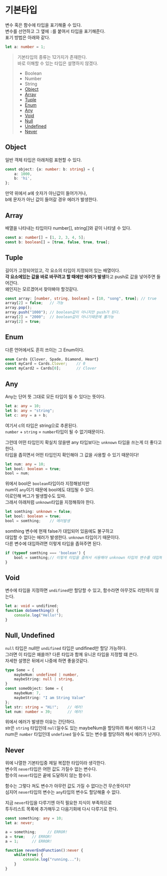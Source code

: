 # 기본타입
변수 혹은 함수에 타입을 표기해줄 수 있다.  
변수를 선언하고 그 옆에 `:`를 붙여서 타입을 표기해준다.  
표기 방법은 아래와 같다.  
```typescript
let a: number = 1;
```

>기본타입의 종류는 12가지가 존재한다.  
>바로 이해할 수 있는 타입은 설명하지 않겠다.
>- Boolean
>- Number
>- String
>- [Object](#Object)
>- [Array](#Array)
>- [Tuple](#Tuple)
>- [Enum](#Enum)
>- [Any](#Any)
>- [Void](#Void)
>- [Null](#null-undefined)
>- [Undefined](#null-undefined)
>- [Never](#Never)
  


## Object
일반 객체 타입은 아래처럼 표현할 수 있다.
```typescript
const object: {a: number: b: string} = {
    a: 1000,
    b: 'hi',
};
```
만약 위에서 a에 숫자가 아닌값이 들어가거나,  
b에 문자가 아닌 값이 들어갈 경우 에러가 발생한다.

## Array
배열을 나타내는 타입이다 number[], string[]와 같이 나타낼 수 있다.
```typescript
const a: number[] = [1, 2, 3, 4, 5];
const b: boolean[] = [true, false, true, true];
```
## Tuple
길이가 고정되어있고, 각 요소의 타입이 지정되어 있는 배열이다.  
**각 요소에있는 값을 바로 바꾸려고 할 때에만 에러가 발생**하고 push로 값을 넣어주면 들어간다.  
왜인지는 모르겠어서 찾아봐야 할것같다.

```typescript
const array: [number, string, boolean] = [10, "song", true]; // true
array[2] = false;   // 가능
array.pop();
array.push("1000"); // boolean값이 아니지만 push가 된다.
array[2] = "2000";  // boolean값이 아니기때문에 불가능
array[2] = true;
```
## Enum
다른 언어에서도 흔히 쓰이는 그 Enum이다.
```typescript
enum Cards {Clover, Spade, Diamond, Heart}
const myCard = Cards.Clover;    // 0
const myCard2 = Cards[0];       // Clover
```
## Any
Any는 단어 뜻 그대로 모든 타입이 될 수 있다는 뜻이다.
```typescript
let a: any = 10;
let b: any = "string";
let c: any = a + b;
```
여기서 c의 타입은 string으로 추론된다.  
`number` + `string` = `number`타입이 될 수 없기때문이다.  

그런데 어떤 타입인지 확실치 않을땐 any 타입보다는 `unknown` 타입을 쓰는게 더 좋다고 한다.  
타입을 좁히면서 어떤 타입인지 확인해야 그 값을 사용할 수 있기 때문이다! 
```typescript
let num: any = 10;
let bool: boolean = true;
bool = num; 
```
위에서 bool은 `boolean`타입이라 지정해놨지만  
num이 `any`이기 때문에 bool에도 대입될 수 있다.  
이로인해 버그가 발생할수도 있따.  
그래서 아래처럼 `unknown`타입을 지정해줘야 한다.  

```typescript
let somthing: unknown = false;
let bool: boolean = true;
bool = somthing;    // 에러발생
```
somthing 변수에 현재 false가 대입되어 있음에도 불구하고  
대입할 수 없다는 에러가 발생한다. `unknown` 타입이기 때문이다.  
다른 변수에 대입하려면 이렇게 타입을 좁혀주면 된다.
```typescript
if (typeof somthing === 'boolean') {
    bool = somthing;// 이렇게 타입을 좁혀서 사용해야 unknown 타입의 변수를 대입해줄 수 있다.
}
```
## Void
변수에 타입을 지정하면 `undifined`만 할당할 수 있고, 함수라면 아무것도 리턴하지 않는다.
```typescript
let a: void = undifined;
function doSomething() {
    console.log("Hello!");
}
```

## Null, Undefined
`null` 타입은 null만 `undifined` 타입은 undifined만 할당 가능하다.  
그러면 이 타입은 왜쓸까? 다른 타입과 함께 유니온 타입을 지정할 떄 쓴다.  
자세한 설명은 뒤에서 나중에 하면 좋을것같다.  
```typescript
type Some = {
    maybeNum: undefined | number,
    maybeString: null | string,
}
const someObject: Some = {
    maybeNum: 7,
    maybeString: "I am String Value"
};
let str: string = "Hi!";    // 에러!
let num: number = 39;       // 에러!
```
위에서 에러가 발생한 이유는 간단하다.  
str은 `string` 타입인데 `null`일수도 있는 maybeNum을 할당하려 해서 에러가 나고  
num은 `number` 타입인데 `undefined` 일수도 있는 변수를 할당하려 해서 에러가 난거다.
## Never
위에 나열한 기본타입중 제일 복잡한 타입이라 생각한다.  
변수의 `never`타입은 어떤 값도 가질수 없는 변수다.  
함수의 `never`타입은 끝에 도달하지 않는 함수다.  

함수는 그렇다 쳐도 변수가 아무런 값도 가질 수 없다는건 무슨뜻이지?  
심지어 `never`타입의 변수는 `any`타입의 변수도 할당해줄 수 없다.  

지금 `never`타입을 다루기엔 아직 필요한 지식이 부족하므로  
투두리스트 목록에 추가해두고 다음기회에 다시 다루기로 한다.  

```typescript
const something: any = 10;
let a: never;

a = something;     // ERROR!
a = true;   // ERROR!
a = 1;      // ERROR!

function neverEndFunction():never {
    while(true) {
        console.log("running...");
    }
}
```